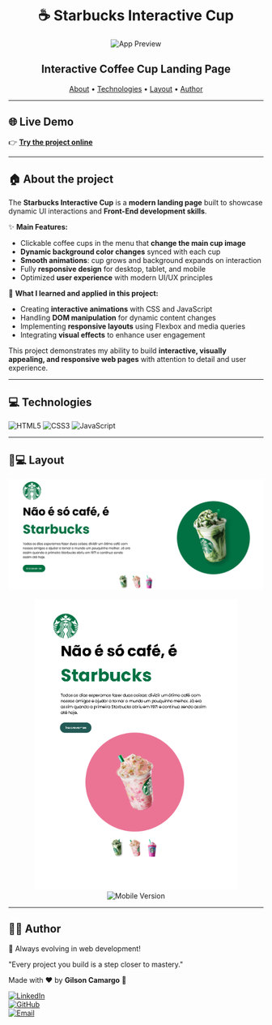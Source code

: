 <h1 align="center">
  ☕ Starbucks Interactive Cup
</h1>

<p align="center">
  <img src="img_preview.png" alt="App Preview" width="180px">
</p>

<h2 align="center">Interactive Coffee Cup Landing Page</h2>

<p align="center">
  <a href="#about">About</a> •
  <a href="#technologies">Technologies</a> •
  <a href="#layout">Layout</a> •
  <a href="#author">Author</a>
</p>

---

## 🌐 Live Demo

👉 [**Try the project online**](https://gcamargocoder.github.io/Starbucks_Interactive_Cup/)  

---

<a name="about"></a>
## :house: About the project

The **Starbucks Interactive Cup** is a **modern landing page** built to showcase dynamic UI interactions and **Front-End development skills**.  

✨ **Main Features:**
- Clickable coffee cups in the menu that **change the main cup image**  
- **Dynamic background color changes** synced with each cup  
- **Smooth animations**: cup grows and background expands on interaction  
- Fully **responsive design** for desktop, tablet, and mobile  
- Optimized **user experience** with modern UI/UX principles  

🚀 **What I learned and applied in this project:**
- Creating **interactive animations** with CSS and JavaScript  
- Handling **DOM manipulation** for dynamic content changes  
- Implementing **responsive layouts** using Flexbox and media queries  
- Integrating **visual effects** to enhance user engagement  

This project demonstrates my ability to build **interactive, visually appealing, and responsive web pages** with attention to detail and user experience.

---

<a name="technologies"></a>
## :computer: Technologies

<p align="left">
  <img alt="HTML5" src="https://cdn.jsdelivr.net/gh/devicons/devicon/icons/html5/html5-original.svg" width="50px"/>
  <img alt="CSS3" src="https://cdn.jsdelivr.net/gh/devicons/devicon/icons/css3/css3-original.svg" width="50px"/>
  <img alt="JavaScript" src="https://cdn.jsdelivr.net/gh/devicons/devicon/icons/javascript/javascript-original.svg" width="53px"/>
</p>

---

<a name="layout"></a>
## 📱💻 Layout

<p align="center">
  <img src="img_desktop.png" alt="Desktop Version" width="600px">
</p>

<p align="center">
  <img src="img_tablet.png" alt="Tablet Version" width="400px">
  <img src="img_mobile.png" alt="Mobile Version" width="250px">
</p>

---

<a name="author"></a>
## 👨‍💻 Author

🚀 Always evolving in web development!  

"Every project you build is a step closer to mastery."

Made with ♥ by **Gilson Camargo** 🚀  

[![LinkedIn](https://img.shields.io/badge/LinkedIn-blue?logo=linkedin&logoColor=white)](https://www.linkedin.com/in/gilcamargo/)  
[![GitHub](https://img.shields.io/badge/GitHub-000?logo=github&logoColor=white)](https://github.com/gcamargocoder)  
[![Email](https://img.shields.io/badge/Email-D14836?logo=gmail&logoColor=white)](mailto:gcamargocoder@gmail.com)
